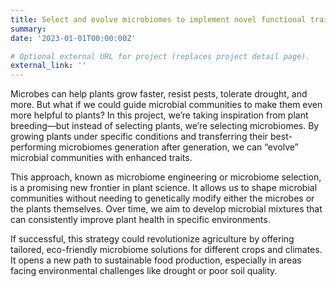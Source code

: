 ```yaml
---
title: Select and evolve microbiomes to implement novel functional traits
summary: 
date: '2023-01-01T00:00:00Z'

# Optional external URL for project (replaces project detail page).
external_link: ''
---
```


Microbes can help plants grow faster, resist pests, tolerate drought, and more. But what if we could guide microbial communities to make them even more helpful to plants? In this project, we’re taking inspiration from plant breeding—but instead of selecting plants, we’re selecting microbiomes. By growing plants under specific conditions and transferring their best-performing microbiomes generation after generation, we can “evolve” microbial communities with enhanced traits.

This approach, known as microbiome engineering or microbiome selection, is a promising new frontier in plant science. It allows us to shape microbial communities without needing to genetically modify either the microbes or the plants themselves. Over time, we aim to develop microbial mixtures that can consistently improve plant health in specific environments.

If successful, this strategy could revolutionize agriculture by offering tailored, eco-friendly microbiome solutions for different crops and climates. It opens a new path to sustainable food production, especially in areas facing environmental challenges like drought or poor soil quality.